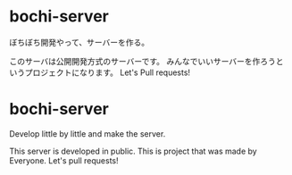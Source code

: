 # bochi-server
ぼちぼち開発やって、サーバーを作る。

このサーバは公開開発方式のサーバーです。
みんなでいいサーバーを作ろうというプロジェクトになります。
Let's Pull requests!

# bochi-server
Develop little by little and make the server.

This server is developed in public.
This is project that was made by Everyone.
Let's pull requests!

